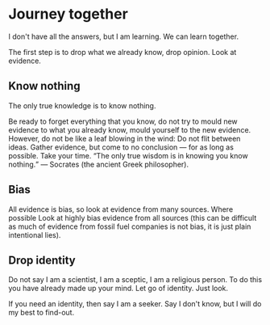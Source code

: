 # Journey together
I don't have all the answers, but I am learning. We can learn together. 

The first step is to drop what we already know, drop opinion. Look at evidence.

## Know nothing
The only true knowledge is to know nothing.

Be ready to forget everything that you know, do not try to mould new evidence to what you already know, mould yourself to the new evidence. However, do not be like a leaf blowing in the wind: Do not flit between ideas. Gather evidence, but come to no conclusion — for as long as possible. Take your time. <q>The only true wisdom is in knowing you know nothing.</q> — Socrates (the ancient Greek philosopher).

## Bias
All evidence is bias, so look at evidence from many sources. Where possible Look at highly bias evidence from all sources (this can be difficult as much of evidence from fossil fuel companies is not bias, it is just plain intentional lies). 

## Drop identity
Do not say I am a scientist, I am a sceptic, I am a religious person. To do this you have already made up your mind. Let go of identity. Just look.

If you need an identity, then say I am a seeker. Say I don't know, but I will do my best to find-out. 
